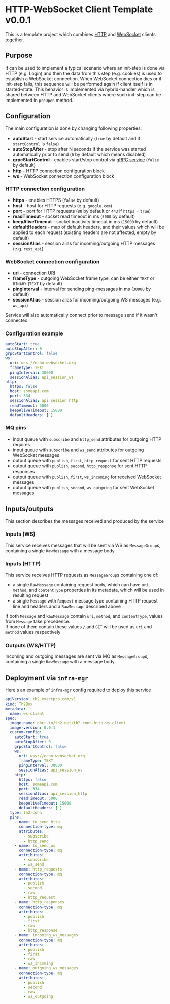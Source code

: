 # HTTP-WebSocket Client Template v0.0.1

This is a template project which combines [HTTP](https://github.com/th2-net/th2-conn-http-client)
and [WebSocket](https://github.com/th2-net/th2-conn-ws-client) clients together.

## Purpose

It can be used to implement a typical scenario where an init-step is done via HTTP (e.g. Login) and then the data from this step (e.g. cookies) is used to establish a WebSocket connection. When WebSocket connection dies or if init-step
fails, this sequence will be performed again if client itself is in started-state. This behavior is implemented via hybrid-handler which is shared between HTTP and WebSocket clients where such init-step can be implemented in `preOpen`
method.

## Configuration

The main configuration is done by changing following properties:

+ **autoStart** - start service automatically (`true` by default and if `startControl` is `false`)
+ **autoStopAfter** - stop after N seconds if the service was started automatically prior to send (`0` by default which means disabled)
+ **grpcStartControl** - enables start/stop control via [gRPC service](https://github.com/th2-net/th2-grpc-conn/blob/37c8ee21135225a6140bd459ec617c6fa5c04b3b/src/main/proto/th2_grpc_conn/conn.proto#L22) (`false` by default)
+ **http** - HTTP connection configuration block
+ **ws** - WebSocket connection configuration block

### HTTP connection configuration

+ **https** - enables HTTPS (`false` by default)
+ **host** - host for HTTP requests (e.g. `google.com`)
+ **port** - port for HTTP requests (`80` by default or `443` if `https` = `true`)
+ **readTimeout** - socket read timeout in ms (`5000` by default)
+ **keepAliveTimeout** - socket inactivity timeout in ms (`15000` by default)
+ **defaultHeaders** - map of default headers, and their values which will be applied to each request (existing headers are not affected, empty by default)
+ **sessionAlias** - session alias for incoming/outgoing HTTP messages (e.g. `rest_api`)

### WebSocket connection configuration

+ **uri** - connection URI
+ **frameType** - outgoing WebSocket frame type, can be either `TEXT` or `BINARY` (`TEXT` by default)
+ **pingInterval** - interval for sending ping-messages in ms (`30000` by default)
+ **sessionAlias** - session alias for incoming/outgoing WS messages (e.g. `ws_api`)

Service will also automatically connect prior to message send if it wasn't connected

### Configuration example

```yaml
autoStart: true
autoStopAfter: 0
grpcStartControl: false
ws:
  uri: wss://echo.websocket.org
  frameType: TEXT
  pingInterval: 30000
  sessionAlias: api_session_ws
http:
  https: false
  host: someapi.com
  port: 334
  sessionAlias: api_session_http
  readTimeout: 5000
  keepAliveTimeout: 15000
  defaultHeaders: [ ]
```

### MQ pins

* input queue with `subscribe` and `http_send` attributes for outgoing HTTP requires
* input queue with `subscribe` and `ws_send` attributes for outgoing WebSocket messages
* output queue with `publish`, `first`, `http_request` for sent HTTP requests
* output queue with `publish`, `second`, `http_response` for sent HTTP responses
* output queue with `publish`, `first`, `ws_incoming` for received WebSocket messages
* output queue with `publish`, `second`, `ws_outgoing` for sent WebSocket messages

## Inputs/outputs

This section describes the messages received and produced by the service

### Inputs (WS)

This service receives messages that will be sent via WS as `MessageGroup`s, containing a single `RawMessage` with a message body

### Inputs (HTTP)

This service receives HTTP requests as `MessageGroup`s containing one of:

* a single `RawMessage` containing request body, which can have `uri`, `method`, and `contentType` properties in its metadata, which will be used in resulting request
* a single `Message` with `Request` message type containing HTTP request line and headers and a `RawMessage` described above

If both `Message` and `RawMessage` contain `uri`, `method`, and `contentType`, values from `Message` take precedence.  
If none of them contain these values `/` and `GET` will be used as `uri` and `method` values respectively

### Outputs (WS/HTTP)

Incoming and outgoing messages are sent via MQ as `MessageGroup`s, containing a single `RawMessage` with a message body.

## Deployment via `infra-mgr`

Here's an example of `infra-mgr` config required to deploy this service

```yaml
apiVersion: th2.exactpro.com/v1
kind: Th2Box
metadata:
  name: ws-client
spec:
  image-name: ghcr.io/th2-net/th2-conn-http-ws-client
  image-version: 0.0.1
  custom-config:
    autoStart: true
    autoStopAfter: 0
    grpcStartControl: false
    ws:
      uri: wss://echo.websocket.org
      frameType: TEXT
      pingInterval: 30000
      sessionAlias: api_session_ws
    http:
      https: false
      host: someapi.com
      port: 334
      sessionAlias: api_session_http
      readTimeout: 5000
      keepAliveTimeout: 15000
      defaultHeaders: [ ]
  type: th2-conn
  pins:
    - name: to_send_http
      connection-type: mq
      attributes:
        - subscribe
        - http_send
    - name: to_send_ws
      connection-type: mq
      attributes:
        - subscribe
        - ws_send
    - name: http_requests
      connection-type: mq
      attributes:
        - publish
        - second
        - raw
        - http_request
    - name: http_responses
      connection-type: mq
      attributes:
        - publish
        - first
        - raw
        - http_response
    - name: incoming_ws_messages
      connection-type: mq
      attributes:
        - publish
        - first
        - raw
        - ws_incoming
    - name: outgoing_ws_messages
      connection-type: mq
      attributes:
        - publish
        - second
        - raw
        - ws_outgoing
```